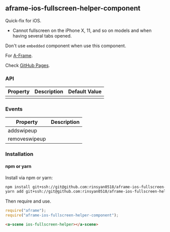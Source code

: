 ## aframe-ios-fullscreen-helper-component

Quick-fix for iOS.

- Cannot fullscreen on the iPhone X, 11, and so on models and when having several tabs opened.

Don't use `embedded` component when use this component.

For [A-Frame](https://aframe.io).

Check [GitHub Pages](https://rinsyan0518.github.io/aframe-ios-fullscreen-helper-component/).

### API

| Property | Description | Default Value |
| -------- | ----------- | ------------- |
|          |             |               |

### Events

| Property      | Description |
| ------------- | ----------- |
| addswipeup    |             |
| removeswipeup |             |

### Installation

#### npm or yarn

Install via npm or yarn:

```bash
npm install git+ssh://git@github.com:rinsyan0518/aframe-ios-fullscreen-helper-component.git
yarn add git+ssh://git@github.com:rinsyan0518/aframe-ios-fullscreen-helper-component.git
```

Then require and use.

```js
require("aframe");
require("aframe-ios-fullscreen-helper-component");
```

```html
<a-scene ios-fullscreen-helper></a-scene>
```
